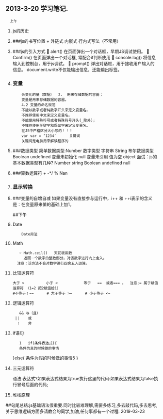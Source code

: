 ##  2013-3-20 学习笔记.
  

      上午
  
1.  js的历史
   
1.  ###js的书写位置
             +  外链式  内嵌式  行内式写法（不常用）
   
1.  ###js的引入方式
         	alert()  在页面弹出一个对话框，早期JS调试使用。
            	Confirm()  在页面弹出一个对话框, 常配合if判断使用
           	console.log()  将信息输入到控制台，用于js调试。
          	prompt() 弹出对话框，用于接收用户输入的信息。
 			document.write不仅能输出信息，还能输出标签。
       
    
 
1.  ### 变量

            会变化的量（数据）  2.  用来存储数据的容器；
            变量是用来存储数据的容器。
     		4.2	变量的命名规范
			不能以数字或者纯数字开头来定义变量名。
			不推荐使用中文来定义变量名。
			不能使用特殊符号或者特殊符号开头(_除外);
			不推荐使用关键字和保留字来定义变量名。
			在JS中严格区分大小写的！！！
			var var = ‘1234’      关键词
			关键词是电脑用来解读程序的


1.   ###数据类型
			简单数据类型:Number   数字类型
						字符串  String
						布尔数据类型    Boolean
						undefined    变量未初始化
						null  变量未引用  值为空   object
						面试：js的基本数据类型有几种?
						Number  string   Boolean  undefined  null

 
1.   ###算数运算符
				+ -*/ % 		Nan

1.  ### 显示转换

1.   ###变量的自增自减
	如果变量没有直接参与运行中，i++  和  ++i表示的含义是：在变量原来值的基础上加1。

    
  
     ##下午
1. Date

		   Date用法

1.   Math
 
			☞ Math.ceil()   天花板函数
              返回一个数字的整数部分。对该数字进行向上舍入。
           注意：该方法不会对数字进行四舍五入运算。


1.   比较运算符 
 
         大于 >          小于 <            等于   ==  或者=== 。  注意;= 属于赋值运算符 （1=2 把2赋值给1） 
         #不等于！==      # 大于等于 >=      # 小于等于 <= 

1.   逻辑运算符
  
			&& 与（且）
          ||	或
           !	非


1.   if语句
  
			1	if(条件表达式){
			条件为真的时候做的事情
		}else{
			条件为假的时候做的事情5	}

1.   三元运算符
   
      语法
      表达式?如果表达式结果为true执行这里的代码:如果表达式结果为false执行冒号后面的代码;


1.   堆栈原理

  ##句尾总结:js基础语法很重要.同时比较难理解,需要多练习,多去敲代码,多去思考,关于思维逻辑方面多请教会的同学,加油,任何事都有一个过程.
                            2019-03-23